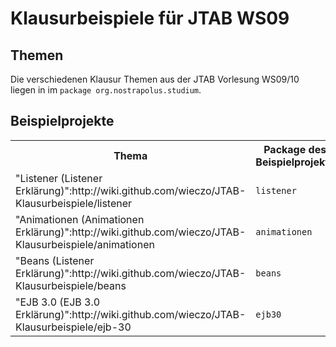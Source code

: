 # Klausurbeispiele für JTAB WS09

## Themen

Die verschiedenen Klausur Themen aus der JTAB Vorlesung WS09/10 liegen in im
<code>package org.nostrapolus.studium</code>.

## Beispielprojekte

<table>
<tr>
<th>Thema</th>
<th>Package des Beispielprojekts</th>
</tr>
<tr>

<td>"Listener (Listener Erklärung)":http://wiki.github.com/wieczo/JTAB-Klausurbeispiele/listener</td>
<td><code>listener</code></td>
</tr>
<tr>
<td>"Animationen (Animationen Erklärung)":http://wiki.github.com/wieczo/JTAB-Klausurbeispiele/animationen</td>
<td><code>animationen</code></td>
</tr>
<tr>
<td>"Beans (Listener Erklärung)":http://wiki.github.com/wieczo/JTAB-Klausurbeispiele/beans</td>
<td><code>beans</code></td>
</tr>
<tr>
<td>"EJB 3.0 (EJB 3.0 Erklärung)":http://wiki.github.com/wieczo/JTAB-Klausurbeispiele/ejb-30</td>
<td><code>ejb30</code></td>
</tr>
</table>
